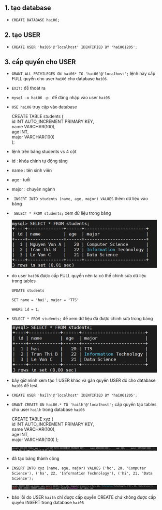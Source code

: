 ## 1. tạo database 
- `CREATE DATABASE hai06;` 
## 2. tạo USER 
- `CREATE USER 'hai06'@'localhost' IDENTIFIED BY 'hai061205';`
## 3. cấp quyền cho USER 
- `GRANT ALL PRIVILEGES ON hai06* TO 'hai06'@'localhost';` lệnh này cấp FULL quyền cho user `hai06` cho database `hai06`
- `EXIT:` để thoát ra 
- `mysql -u hai06 -p ` để đăng nhập vào user `hai06`
- `USE hai06` truy cập vào database

  CREATE TABLE students (  
    id INT AUTO_INCREMENT PRIMARY KEY,   
    name VARCHAR(100),  
    age INT,   
    major VARCHAR(100)   
    );

- lệnh trên bảng students vs 4 cột
- id : khóa chính tự động tăng 
- name : tên sinh viên 
- age : tuổi 
- major : chuyên ngành 

- ` INSERT INTO students (name, age, major) VALUES` thêm dữ liệu vào bảng 
- ` SELECT * FROM students;` xem dữ liệu trong bảng 

  ![](../image/r.png)

- do user `hai06` được cấp FULL quyền nên ta có thể chỉnh sửa dữ liệu trong tables
 
     `UPDATE students` 

     `SET name = 'hai', major = 'TTS'`

     `WHERE id = 1;`

- `SELECT * FROM students;` để xem dữ liệu đã được chỉnh sửa trong bảng 

  ![](../image/l.png)

- bây giờ mình xem tạo 1 USER khác và gán quyền USER đó cho database `hai06` để test 
- `CREATE USER 'hailh'@'localhost' IDENTIFIED BY 'hai061205';` 
- `GRANT CREATE ON hai06.* TO 'hailh'@'localhost';` cấp quyền tạo tables cho user `hailh` trong database `hai06`

  CREATE TABLE xyz (     
    id INT AUTO_INCREMENT PRIMARY KEY,     
    name VARCHAR(100),     
    age INT,     
    major VARCHAR(100) 
    );

    ![](../image/k.png)
- đã tạo bảng thành công
- `INSERT INTO xyz (name, age, major) VALUES ('ho', 20, 'Computer Science'), ('ha', 22, 'Information Technology'), ('hi', 21, 'Data Science');`

    ![](../image/v.png)
- báo lỗi do USER `hailh` chỉ được cấp quyền CREATE chứ không được cấp quyền INSERT trong database `hai06` 
 











